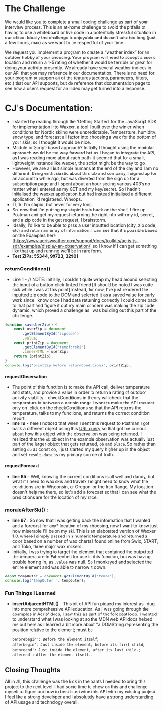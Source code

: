 # The Challenge
We would like you to complete a small coding challenge as part of your interview process. This is an at-home challenge to avoid the pitfalls of having to use a whiteboard or live code in a potentially stressful situation in our office. Ideally the challenge is enjoyable and doesn’t take too long (just a few hours, max) as we want to be respectful of your time.

We request you implement a program to create a “weather index” for an outdoor hobby of your choosing. Your program will need to accept a user’s location and return a 1-5 rating of whether it would be terrible or great for doing your activity presently. We already have several weather indices in our API that you may reference in our documentation. There is no need for your program to support all of the features (actions, parameters, filters, etc.) that our API supports, but do reference that documentation page to see how a user’s request for an index may get turned into a response.

# CJ's Documentation:
* I started by reading through the ‘Getting Started’ for the JavaScript SDK for implementation into Waxxer, a tool I built over the winter when conditions for Nordic skiing were unpredictable. Temperature, humidity, snow type, and forecast all factor into choosing a wax for the bottom of your skis, so I thought it would be nice.
* Module or Script-based approach? Initially I thought using the modular approach would be the way forward but as I began to integrate the API, as I was reading more about each path, it seemed that for a small, lightweight instance like waxxer, the script might be the way to go. 
* However, we are all but simple humans at the end of the day and I am no different. Being enthusiastic about this job and company, I signed up for an account a while ago, but was diverted from the sign up for a subscription page and I spent about an hour seeing various 403’s no matter what I entered as my GET and my key/secret. So I hadn’t initialised the waxxer application but had instead initialised a different application I’d registered. Whoops.
* Tl;dr: I’m stupid, but never for very long.
* So, now that I’m putting my stupid brain back on the shelf, I fire up Postman and get my request returning the right info with my id, secret, and a zip code in the get request, I brainstorm.
* Ideally, I’d like to be able to pass a user inputted location (city, zip code, etc) and return an array of information. I can see that it's possible based on the Examples here [https://www.aerisweather.com/support/docs/toolkits/aeris-js-sdk/examples/display-an-observation/] so I know if I can get something like that up and running we'll be in rare form.
* **Test ZIPs: 55344, 99723, 32901**

### returnConditions() 
* Line 1 - // NOTE: initially, I couldn't quite wrap my head around selecting the input of a button-click-linked friend [It should be noted I was quite sick while I was at this point] Instead, for now, I've just rendered the inputted zip code to the DOM and selected it as a saved value for early work since I know once I had data returning correctly I could come back to that part and figure it out my main concern was making the zip code dynamic, which proved a challenge as I was building out this part of the challenge.

```javascript
function saveUserZip() {
    const userZip = document
        .getElementById('zipcode')
        .value;
    const printZip = document
        .getElementById("tempforski")
        .innerHTML = userZip;
    return (printZip);
}
console.log('printZip before returnConditions', printZip);
```
#### requestObservation
* The point of this function is to make the API call, deliver temperature and stats, and provide a value in order to return a rating of outdoor activity viability - checkConditions in theory will check that the temperature is between a certain range I want to make the API request only on .click on the checkConditions so that the API returns the temperature, talks to my functions, and returns the correct condition report.
* **line 19** - here I noticed that when I sent this request to Postman I got back a different object using this [URL query](http://api.aerisapi.com/observations/55406?client_id=RPWkCaESX2v8UsgEhZSu8ient_secret=NIKctIWAkkEvTHWQsELj51e32qonWWGVS0DZ7OV5) so that got me curious about how this object with the observation was being returned. I realized that the `ob` object  in the example observation was actually just part of the larger object that gets returned, `ob` and `place`. So rather than setting `ob` as const ob, I just started my query higher up in the object and set `result.data` as my primary source of truth.

#### requestForecast
* **line 65** - Well, knowing the current conditions is all well and dandy, but what if I need to wax skis and travel? I might need to know what the conditions are in Wisconsin, or Oregon, or the Iron Range. My location doesn't help me there, so let's add a forecast so that I can see what the predictions are for the location of my race.

###  moraleAfterSki() :
*  **line 97** : So now that I was getting back the information that I wanted and a forecast for any* location of my choosing, now I want to know just how miserable I'll be on my ski. This is an elaborated version of Waxxer 1.0, where I simply passed in a numeric temperature and returned a color based on a number of wax charts I found online from Swix, START, and Toko, three major wax makers.
*  Initially, I was trying to target the element that contained the outputted the temperature in Fahrenheit for use in this function, but was having trouble honing in, as `.value` was null. So I monkeyed and selected the entire element and was able to narrow it down.
 ```javascript
const tempOuter = document.getElementById('tempF');
 console.log('tempOuter:', tempOuter);
```

### Fun Things I Learned
* **insertAdjacentHTML()** - This bit of API fun piqued my interest as I dug into more comprehensive API education. As I was going through the examples in Aeris' docs, I saw this as part of the forecast loop. I wanted to understand what I was looking at so the MDN web API docs helped me out here as I leanred a bit more about "a DOMString representing the position relative to the element; must be 

   `beforebegin': Before the element itself`;  
   `afterbegin': Just inside the element, before its first child`;  
   `beforeend': Just inside the element, after its last child.`;  
   `afterend': After the element itself.`.


## Closing Thoughts
All in all, this challenge was the kick in the pants I needed to bring this project to the next level. I had some time to chew on this and challenge myself to figure out how to best intertwine this API with my existing project. I feel like a strong developer and I absolutely have a strong understanding of API usage and technology  overall.